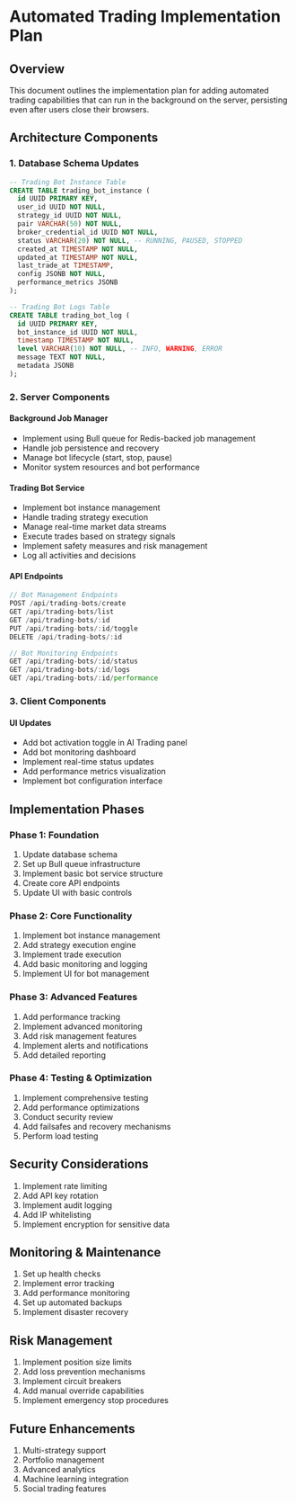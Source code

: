 # Automated Trading Implementation Plan

## Overview

This document outlines the implementation plan for adding automated trading capabilities that can run in the background on the server, persisting even after users close their browsers.

## Architecture Components

### 1. Database Schema Updates

```sql
-- Trading Bot Instance Table
CREATE TABLE trading_bot_instance (
  id UUID PRIMARY KEY,
  user_id UUID NOT NULL,
  strategy_id UUID NOT NULL,
  pair VARCHAR(50) NOT NULL,
  broker_credential_id UUID NOT NULL,
  status VARCHAR(20) NOT NULL, -- RUNNING, PAUSED, STOPPED
  created_at TIMESTAMP NOT NULL,
  updated_at TIMESTAMP NOT NULL,
  last_trade_at TIMESTAMP,
  config JSONB NOT NULL,
  performance_metrics JSONB
);

-- Trading Bot Logs Table
CREATE TABLE trading_bot_log (
  id UUID PRIMARY KEY,
  bot_instance_id UUID NOT NULL,
  timestamp TIMESTAMP NOT NULL,
  level VARCHAR(10) NOT NULL, -- INFO, WARNING, ERROR
  message TEXT NOT NULL,
  metadata JSONB
);
```

### 2. Server Components

#### Background Job Manager

- Implement using Bull queue for Redis-backed job management
- Handle job persistence and recovery
- Manage bot lifecycle (start, stop, pause)
- Monitor system resources and bot performance

#### Trading Bot Service

- Implement bot instance management
- Handle trading strategy execution
- Manage real-time market data streams
- Execute trades based on strategy signals
- Implement safety measures and risk management
- Log all activities and decisions

#### API Endpoints

```typescript
// Bot Management Endpoints
POST /api/trading-bots/create
GET /api/trading-bots/list
GET /api/trading-bots/:id
PUT /api/trading-bots/:id/toggle
DELETE /api/trading-bots/:id

// Bot Monitoring Endpoints
GET /api/trading-bots/:id/status
GET /api/trading-bots/:id/logs
GET /api/trading-bots/:id/performance
```

### 3. Client Components

#### UI Updates

- Add bot activation toggle in AI Trading panel
- Add bot monitoring dashboard
- Implement real-time status updates
- Add performance metrics visualization
- Implement bot configuration interface

## Implementation Phases

### Phase 1: Foundation

1. Update database schema
2. Set up Bull queue infrastructure
3. Implement basic bot service structure
4. Create core API endpoints
5. Update UI with basic controls

### Phase 2: Core Functionality

1. Implement bot instance management
2. Add strategy execution engine
3. Implement trade execution
4. Add basic monitoring and logging
5. Implement UI for bot management

### Phase 3: Advanced Features

1. Add performance tracking
2. Implement advanced monitoring
3. Add risk management features
4. Implement alerts and notifications
5. Add detailed reporting

### Phase 4: Testing & Optimization

1. Implement comprehensive testing
2. Add performance optimizations
3. Conduct security review
4. Add failsafes and recovery mechanisms
5. Perform load testing

## Security Considerations

1. Implement rate limiting
2. Add API key rotation
3. Implement audit logging
4. Add IP whitelisting
5. Implement encryption for sensitive data

## Monitoring & Maintenance

1. Set up health checks
2. Implement error tracking
3. Add performance monitoring
4. Set up automated backups
5. Implement disaster recovery

## Risk Management

1. Implement position size limits
2. Add loss prevention mechanisms
3. Implement circuit breakers
4. Add manual override capabilities
5. Implement emergency stop procedures

## Future Enhancements

1. Multi-strategy support
2. Portfolio management
3. Advanced analytics
4. Machine learning integration
5. Social trading features
